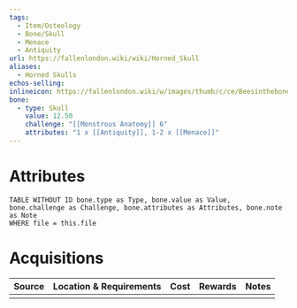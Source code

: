 ```yaml
---
tags:
  - Item/Osteology
  - Bone/Skull
  - Menace
  - Antiquity 
url: https://fallenlondon.wiki/wiki/Horned_Skull
aliases:
  - Horned Skulls
echos-selling:
inlineicon: https://fallenlondon.wiki/w/images/thumb/c/ce/Beesinthebone.png/40px-Beesinthebone.png
bone:
  - type: Skull
    value: 12.50
    challenge: "[[Monstrous Anatomy]] 6"
    attributes: "1 x [[Antiquity]], 1-2 x [[Menace]]"
---
```



# Attributes 

```dataview
TABLE WITHOUT ID bone.type as Type, bone.value as Value, bone.challenge as Challenge, bone.attributes as Attributes, bone.note as Note
WHERE file = this.file 
```


# Acquisitions

| Source | Location & Requirements | Cost | Rewards | Notes |
| ------ | ----------------------- | ---- | ------- | ----- |
|        |                         |      |         |       |

